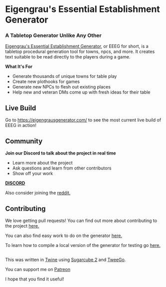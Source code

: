 # Eigengrau's Essential Establishment Generator

### A Tabletop Generator Unlike Any Other

[Eigengrau's Essential Establishment Generator](https://eigengrausgenerator.com/), or EEEG for short, is a tabletop procedural generation tool for towns, npcs, and more. It creates text suitable to be read directly to the players during a game.


**What It's For**
* Generate thousands of unique towns for table play
* Create new plothooks for games
* Generate new NPCs to flesh out existing places
* Help new and veteran DMs come up with fresh ideas for their table

## Live Build
Go to https://eigengrausgenerator.com/ to see the most current live build of EEEG in action!

## Community
**Join our Discord to talk about the project in real time**
* Learn more about the project
* Ask questions and learn from other contributors
* Show off your work

**[DISCORD](https://discord.gg/A543VC5)**

Also consider joining the [reddit.](www.reddit.com/r/EigengrausGenerator)

## Contributing
We love getting pull requests! You can find out more about contributing to the project [here.](https://github.com/ryceg/Eigengrau-s-Essential-Establishment-Generator/blob/master/CONTRIBUTING.md) 

You can also find easy work to do on the generator [here.](https://github.com/ryceg/Eigengrau-s-Essential-Establishment-Generator/issues?q=is%3Aissue+is%3Aopen+label%3A%22good+first+issue%22)

To learn how to compile a local version of the generator for testing go [here.](https://github.com/ryceg/Eigengrau-s-Essential-Establishment-Generator/wiki/Compiling-the-Generator)

## 

This was written in [Twine](https://twinery.org/) using [Sugarcube 2](https://www.motoslave.net/sugarcube/2/) and [TweeGo](https://www.motoslave.net/tweego/). 

You can support me on [Patreon](https://www.patreon.com/eigengrausgenerator)

I hope that you find it useful!


